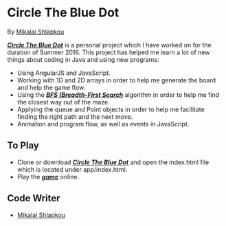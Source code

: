 # Circle The Blue Dot
By [Mikalai Shlapkou](https://github.com/RockingRok)

[**_Circle The Blue Dot_**](https://github.com/RockingRok/BlueDotGame) is a personal project which I have worked on for the duration of Summer 2016. This project has helped me learn a lot of new things about coding in Java and using new programs:

  - Using AngularJS and JavaScript.
  - Working with 1D and 2D arrays in order to help me generate the board and help the game flow.
  - Using the [**_BFS (Breadth-First Search_**](https://en.wikipedia.org/wiki/Breadth-first_search) algorithm in order to help me find the closest way out of the maze.
  - Applying the queue and Point objects in order to help me facilitate finding the right path and the next move.
  - Animation and program flow, as well as events in JavaScript.

## To Play
  - Clone or download [**_Circle The Blue Dot_**](https://github.com/RockingRok/BlueDotGame) and open the index.html file which is located under app/index.html.
  - Play the [**_game_**](https://rockingrok.github.io/) online.

## Code Writer
- [Mikalai Shlapkou](https://github.com/RockingRok)
